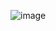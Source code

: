 ![image](https://github.com/dragonofmercy/cs2modding/assets/140013/adfe733c-7cd4-48c8-beef-d7320e97270d)
